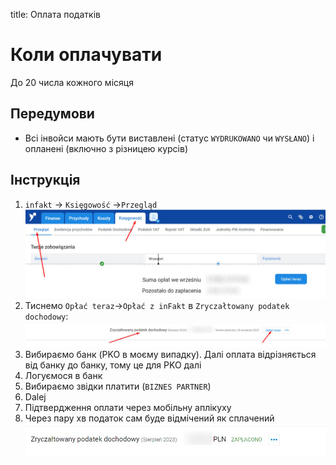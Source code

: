 title: Оплата податків

# Коли оплачувати

До 20 числа кожного місяця

## Передумови
* Всі інвойси мають бути виставлені (статус `WYDRUKOWANO` чи `WYSŁANO`) і опланені (включно з різницею курсів)

## Інструкція

1. `infakt` -> `Księgowość` ->`Przegląd`
<a>![alt taxes tab](../img/taxes/taxes_tab.jpg) </a>
2. Тиснемо `Opłać teraz`->`Opłać z inFakt` в `Zryczałtowany podatek dochodowy`:
<a>![alt taxes tab](../img/taxes/pay_taxes_infakt.jpg) </a>
3. Вибираємо банк (PKO в моєму випадку). Далі оплата відрізняється від банку до банку, тому це для PKO далі
4. Логуємося в банк
5. Вибираємо звідки платити (`BIZNES PARTNER`)
6. Dalej
7. Підтвердження оплати через мобільну аплікуху
8. Через пару хв податок сам буде відмічений як сплачений
<a>![alt оплачені податки](../img/taxes/paid_taxes.jpg) </a>

